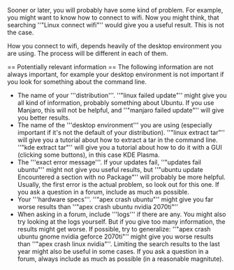 Sooner or later, you will probably have some kind of problem. For example, you might want to know how to connect to wifi. Now you might think, that searching ''"Linux connect wifi"'' would give you a useful result. This is not the case.

How you connect to wifi, depends heavily of the desktop environment you are using. The process will be different in each of them.

== Potentially relevant information ==
The following information are not always important, for example your desktop environment is not important if you look for something about the command line.

* The name of your '''distribution'''. ''"linux failed update"'' might give you all kind of information, probably something about Ubuntu. If you use Manjaro, this will not be helpful, and ''"manjaro failed update"'' will give you better results.
* The name of the '''desktop environment''' you are using (especially important if it's not the default of your distribution). ''"linux extract tar"'' will give you a tutorial about how to extract a tar in the command line. ''"kde extract tar"'' will give you a tutorial about how to do it with a GUI (clicking some buttons), in this case KDE Plasma.
* The '''exact error message'''. If your updates fail, ''"updates fail ubuntu"'' might not give you useful results, but ''"ubuntu update Encountered a section with no Package"'' will probably be more helpful. Usually, the first error is the actual problem, so look out for this one. If you ask a question in a forum, include as much as possible.
* Your '''hardware specs'''. ''"apex crash ubuntu"'' might give you far worse results than ''"apex crash ubuntu nvidia 2070ti"''
* When asking in a forum, include '''logs''' if there are any. You might also try looking at the logs yourself.
But if you give too many information, the results might get worse. If possible, try to generalize: ''"apex crash ubuntu gnome nvidia geforce 2070ti"'' might give you worse results than ''"apex crash linux nvidia"''. Limiting the search results to the last year might also be useful in some cases. If you ask a question in a forum, always include as much as possible (in a reasonable magnitute).

